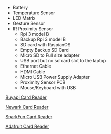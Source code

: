 - Battery 
- Temperature Sensor
- LED Matrix
- Gesture Sensor
- IR Proximity Sensor
  - Rpi 3 model B
  - Backup Rpi 3 model B 
  - SD card with RaspianOS
  - Empty Backup SD Card
  - Micro SD to Full size adapter
  - USB port but no sd card slot to the laptop
  - Ethernet Cable
  - HDMI Cable
  - Micro USB Power Supply Adapter
  - Proximity Sensor PCB
  - Mouse/Keyboard with USB

[Buyapi Card Reader](https://buyapi.ca/product/usb-2-0-keychain-micro-sd-card-reader)  

[Newark Card Reader](https://newark.com/integral/incrmsdminiusb/usb-micro-sd-microsdhc-reader/dp/78AH1765?st=sd%20card%20reader)  

[SparkFun Card Reader](https://digikey.ca/en/products/detail/sparkfun-electronics/COM-13004/6161756)  

[Adafruit Card Reader](https://digikey.ca/en/products/detail/adafruit-industries-llc/939/6827045)  
